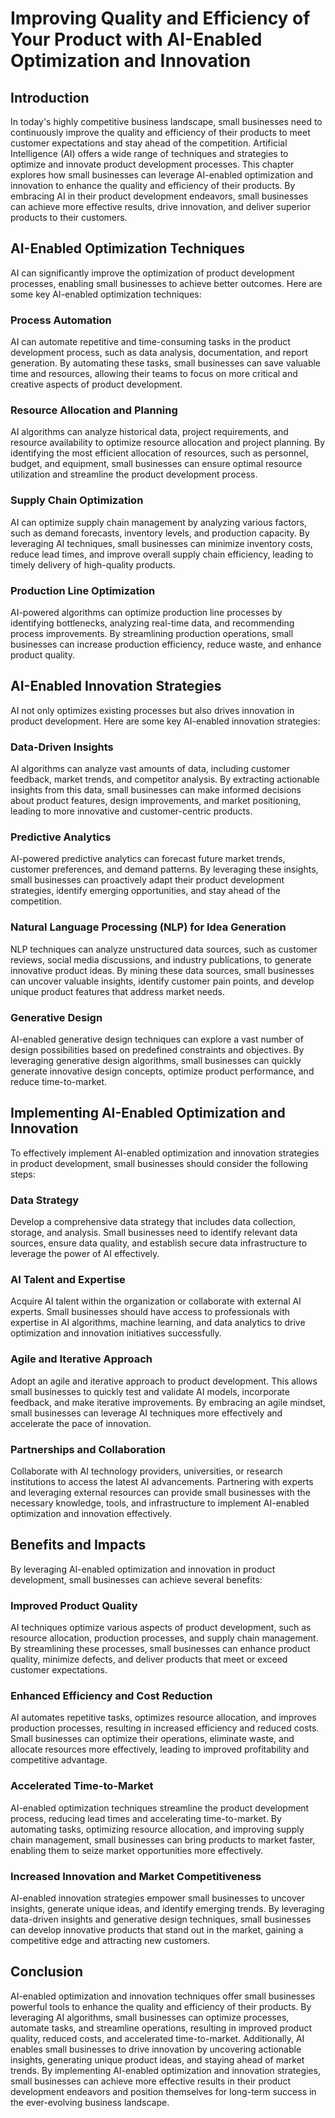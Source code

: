 # Improving Quality and Efficiency of Your Product with AI-Enabled Optimization and Innovation

## Introduction

In today's highly competitive business landscape, small businesses need to continuously improve the quality and efficiency of their products to meet customer expectations and stay ahead of the competition. Artificial Intelligence (AI) offers a wide range of techniques and strategies to optimize and innovate product development processes. This chapter explores how small businesses can leverage AI-enabled optimization and innovation to enhance the quality and efficiency of their products. By embracing AI in their product development endeavors, small businesses can achieve more effective results, drive innovation, and deliver superior products to their customers.

## AI-Enabled Optimization Techniques

AI can significantly improve the optimization of product development processes, enabling small businesses to achieve better outcomes. Here are some key AI-enabled optimization techniques:

### Process Automation

AI can automate repetitive and time-consuming tasks in the product development process, such as data analysis, documentation, and report generation. By automating these tasks, small businesses can save valuable time and resources, allowing their teams to focus on more critical and creative aspects of product development.

### Resource Allocation and Planning

AI algorithms can analyze historical data, project requirements, and resource availability to optimize resource allocation and project planning. By identifying the most efficient allocation of resources, such as personnel, budget, and equipment, small businesses can ensure optimal resource utilization and streamline the product development process.

### Supply Chain Optimization

AI can optimize supply chain management by analyzing various factors, such as demand forecasts, inventory levels, and production capacity. By leveraging AI techniques, small businesses can minimize inventory costs, reduce lead times, and improve overall supply chain efficiency, leading to timely delivery of high-quality products.

### Production Line Optimization

AI-powered algorithms can optimize production line processes by identifying bottlenecks, analyzing real-time data, and recommending process improvements. By streamlining production operations, small businesses can increase production efficiency, reduce waste, and enhance product quality.

## AI-Enabled Innovation Strategies

AI not only optimizes existing processes but also drives innovation in product development. Here are some key AI-enabled innovation strategies:

### Data-Driven Insights

AI algorithms can analyze vast amounts of data, including customer feedback, market trends, and competitor analysis. By extracting actionable insights from this data, small businesses can make informed decisions about product features, design improvements, and market positioning, leading to more innovative and customer-centric products.

### Predictive Analytics

AI-powered predictive analytics can forecast future market trends, customer preferences, and demand patterns. By leveraging these insights, small businesses can proactively adapt their product development strategies, identify emerging opportunities, and stay ahead of the competition.

### Natural Language Processing (NLP) for Idea Generation

NLP techniques can analyze unstructured data sources, such as customer reviews, social media discussions, and industry publications, to generate innovative product ideas. By mining these data sources, small businesses can uncover valuable insights, identify customer pain points, and develop unique product features that address market needs.

### Generative Design

AI-enabled generative design techniques can explore a vast number of design possibilities based on predefined constraints and objectives. By leveraging generative design algorithms, small businesses can quickly generate innovative design concepts, optimize product performance, and reduce time-to-market.

## Implementing AI-Enabled Optimization and Innovation

To effectively implement AI-enabled optimization and innovation strategies in product development, small businesses should consider the following steps:

### Data Strategy

Develop a comprehensive data strategy that includes data collection, storage, and analysis. Small businesses need to identify relevant data sources, ensure data quality, and establish secure data infrastructure to leverage the power of AI effectively.

### AI Talent and Expertise

Acquire AI talent within the organization or collaborate with external AI experts. Small businesses should have access to professionals with expertise in AI algorithms, machine learning, and data analytics to drive optimization and innovation initiatives successfully.

### Agile and Iterative Approach

Adopt an agile and iterative approach to product development. This allows small businesses to quickly test and validate AI models, incorporate feedback, and make iterative improvements. By embracing an agile mindset, small businesses can leverage AI techniques more effectively and accelerate the pace of innovation.

### Partnerships and Collaboration

Collaborate with AI technology providers, universities, or research institutions to access the latest AI advancements. Partnering with experts and leveraging external resources can provide small businesses with the necessary knowledge, tools, and infrastructure to implement AI-enabled optimization and innovation effectively.

## Benefits and Impacts

By leveraging AI-enabled optimization and innovation in product development, small businesses can achieve several benefits:

### Improved Product Quality

AI techniques optimize various aspects of product development, such as resource allocation, production processes, and supply chain management. By streamlining these processes, small businesses can enhance product quality, minimize defects, and deliver products that meet or exceed customer expectations.

### Enhanced Efficiency and Cost Reduction

AI automates repetitive tasks, optimizes resource allocation, and improves production processes, resulting in increased efficiency and reduced costs. Small businesses can optimize their operations, eliminate waste, and allocate resources more effectively, leading to improved profitability and competitive advantage.

### Accelerated Time-to-Market

AI-enabled optimization techniques streamline the product development process, reducing lead times and accelerating time-to-market. By automating tasks, optimizing resource allocation, and improving supply chain management, small businesses can bring products to market faster, enabling them to seize market opportunities more effectively.

### Increased Innovation and Market Competitiveness

AI-enabled innovation strategies empower small businesses to uncover insights, generate unique ideas, and identify emerging trends. By leveraging data-driven insights and generative design techniques, small businesses can develop innovative products that stand out in the market, gaining a competitive edge and attracting new customers.

## Conclusion

AI-enabled optimization and innovation techniques offer small businesses powerful tools to enhance the quality and efficiency of their products. By leveraging AI algorithms, small businesses can optimize processes, automate tasks, and streamline operations, resulting in improved product quality, reduced costs, and accelerated time-to-market. Additionally, AI enables small businesses to drive innovation by uncovering actionable insights, generating unique product ideas, and staying ahead of market trends. By implementing AI-enabled optimization and innovation strategies, small businesses can achieve more effective results in their product development endeavors and position themselves for long-term success in the ever-evolving business landscape.
